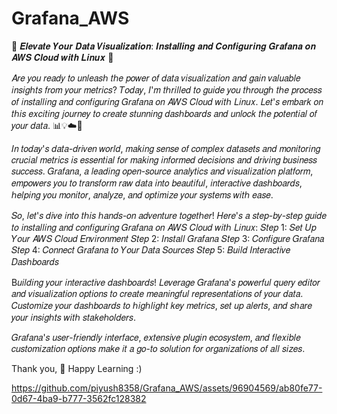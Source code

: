 # Grafana_AWS
🚀 𝑬𝒍𝒆𝒗𝒂𝒕𝒆 𝒀𝒐𝒖𝒓 𝑫𝒂𝒕𝒂 𝑽𝒊𝒔𝒖𝒂𝒍𝒊𝒛𝒂𝒕𝒊𝒐𝒏: 𝑰𝒏𝒔𝒕𝒂𝒍𝒍𝒊𝒏𝒈 𝒂𝒏𝒅 𝑪𝒐𝒏𝒇𝒊𝒈𝒖𝒓𝒊𝒏𝒈 𝑮𝒓𝒂𝒇𝒂𝒏𝒂 𝒐𝒏 𝑨𝑾𝑺 𝑪𝒍𝒐𝒖𝒅 𝒘𝒊𝒕𝒉 𝑳𝒊𝒏𝒖𝒙 🚀

𝐴𝑟𝑒 𝑦𝑜𝑢 𝑟𝑒𝑎𝑑𝑦 𝑡𝑜 𝑢𝑛𝑙𝑒𝑎𝑠ℎ 𝑡ℎ𝑒 𝑝𝑜𝑤𝑒𝑟 𝑜𝑓 𝑑𝑎𝑡𝑎 𝑣𝑖𝑠𝑢𝑎𝑙𝑖𝑧𝑎𝑡𝑖𝑜𝑛 𝑎𝑛𝑑 𝑔𝑎𝑖𝑛 𝑣𝑎𝑙𝑢𝑎𝑏𝑙𝑒 𝑖𝑛𝑠𝑖𝑔ℎ𝑡𝑠 𝑓𝑟𝑜𝑚 𝑦𝑜𝑢𝑟 𝑚𝑒𝑡𝑟𝑖𝑐𝑠? 𝑇𝑜𝑑𝑎𝑦, 𝐼'𝑚 𝑡ℎ𝑟𝑖𝑙𝑙𝑒𝑑 𝑡𝑜 𝑔𝑢𝑖𝑑𝑒 𝑦𝑜𝑢 𝑡ℎ𝑟𝑜𝑢𝑔ℎ 𝑡ℎ𝑒 𝑝𝑟𝑜𝑐𝑒𝑠𝑠 𝑜𝑓 𝑖𝑛𝑠𝑡𝑎𝑙𝑙𝑖𝑛𝑔 𝑎𝑛𝑑 𝑐𝑜𝑛𝑓𝑖𝑔𝑢𝑟𝑖𝑛𝑔 𝐺𝑟𝑎𝑓𝑎𝑛𝑎 𝑜𝑛 𝐴𝑊𝑆 𝐶𝑙𝑜𝑢𝑑 𝑤𝑖𝑡ℎ 𝐿𝑖𝑛𝑢𝑥. 𝐿𝑒𝑡'𝑠 𝑒𝑚𝑏𝑎𝑟𝑘 𝑜𝑛 𝑡ℎ𝑖𝑠 𝑒𝑥𝑐𝑖𝑡𝑖𝑛𝑔 𝑗𝑜𝑢𝑟𝑛𝑒𝑦 𝑡𝑜 𝑐𝑟𝑒𝑎𝑡𝑒 𝑠𝑡𝑢𝑛𝑛𝑖𝑛𝑔 𝑑𝑎𝑠ℎ𝑏𝑜𝑎𝑟𝑑𝑠 𝑎𝑛𝑑 𝑢𝑛𝑙𝑜𝑐𝑘 𝑡ℎ𝑒 𝑝𝑜𝑡𝑒𝑛𝑡𝑖𝑎𝑙 𝑜𝑓 𝑦𝑜𝑢𝑟 𝑑𝑎𝑡𝑎. 📊💡☁️🐧

𝐼𝑛 𝑡𝑜𝑑𝑎𝑦'𝑠 𝑑𝑎𝑡𝑎-𝑑𝑟𝑖𝑣𝑒𝑛 𝑤𝑜𝑟𝑙𝑑, 𝑚𝑎𝑘𝑖𝑛𝑔 𝑠𝑒𝑛𝑠𝑒 𝑜𝑓 𝑐𝑜𝑚𝑝𝑙𝑒𝑥 𝑑𝑎𝑡𝑎𝑠𝑒𝑡𝑠 𝑎𝑛𝑑 𝑚𝑜𝑛𝑖𝑡𝑜𝑟𝑖𝑛𝑔 𝑐𝑟𝑢𝑐𝑖𝑎𝑙 𝑚𝑒𝑡𝑟𝑖𝑐𝑠 𝑖𝑠 𝑒𝑠𝑠𝑒𝑛𝑡𝑖𝑎𝑙 𝑓𝑜𝑟 𝑚𝑎𝑘𝑖𝑛𝑔 𝑖𝑛𝑓𝑜𝑟𝑚𝑒𝑑 𝑑𝑒𝑐𝑖𝑠𝑖𝑜𝑛𝑠 𝑎𝑛𝑑 𝑑𝑟𝑖𝑣𝑖𝑛𝑔 𝑏𝑢𝑠𝑖𝑛𝑒𝑠𝑠 𝑠𝑢𝑐𝑐𝑒𝑠𝑠. 𝐺𝑟𝑎𝑓𝑎𝑛𝑎, 𝑎 𝑙𝑒𝑎𝑑𝑖𝑛𝑔 𝑜𝑝𝑒𝑛-𝑠𝑜𝑢𝑟𝑐𝑒 𝑎𝑛𝑎𝑙𝑦𝑡𝑖𝑐𝑠 𝑎𝑛𝑑 𝑣𝑖𝑠𝑢𝑎𝑙𝑖𝑧𝑎𝑡𝑖𝑜𝑛 𝑝𝑙𝑎𝑡𝑓𝑜𝑟𝑚, 𝑒𝑚𝑝𝑜𝑤𝑒𝑟𝑠 𝑦𝑜𝑢 𝑡𝑜 𝑡𝑟𝑎𝑛𝑠𝑓𝑜𝑟𝑚 𝑟𝑎𝑤 𝑑𝑎𝑡𝑎 𝑖𝑛𝑡𝑜 𝑏𝑒𝑎𝑢𝑡𝑖𝑓𝑢𝑙, 𝑖𝑛𝑡𝑒𝑟𝑎𝑐𝑡𝑖𝑣𝑒 𝑑𝑎𝑠ℎ𝑏𝑜𝑎𝑟𝑑𝑠, ℎ𝑒𝑙𝑝𝑖𝑛𝑔 𝑦𝑜𝑢 𝑚𝑜𝑛𝑖𝑡𝑜𝑟, 𝑎𝑛𝑎𝑙𝑦𝑧𝑒, 𝑎𝑛𝑑 𝑜𝑝𝑡𝑖𝑚𝑖𝑧𝑒 𝑦𝑜𝑢𝑟 𝑠𝑦𝑠𝑡𝑒𝑚𝑠 𝑤𝑖𝑡ℎ 𝑒𝑎𝑠𝑒.

𝑆𝑜, 𝑙𝑒𝑡'𝑠 𝑑𝑖𝑣𝑒 𝑖𝑛𝑡𝑜 𝑡ℎ𝑖𝑠 ℎ𝑎𝑛𝑑𝑠-𝑜𝑛 𝑎𝑑𝑣𝑒𝑛𝑡𝑢𝑟𝑒 𝑡𝑜𝑔𝑒𝑡ℎ𝑒𝑟! 𝐻𝑒𝑟𝑒'𝑠 𝑎 𝑠𝑡𝑒𝑝-𝑏𝑦-𝑠𝑡𝑒𝑝 𝑔𝑢𝑖𝑑𝑒 𝑡𝑜 𝑖𝑛𝑠𝑡𝑎𝑙𝑙𝑖𝑛𝑔 𝑎𝑛𝑑 𝑐𝑜𝑛𝑓𝑖𝑔𝑢𝑟𝑖𝑛𝑔 𝐺𝑟𝑎𝑓𝑎𝑛𝑎 𝑜𝑛 𝐴𝑊𝑆 𝐶𝑙𝑜𝑢𝑑 𝑤𝑖𝑡ℎ 𝐿𝑖𝑛𝑢𝑥:
𝑆𝑡𝑒𝑝 1: 𝑆𝑒𝑡 𝑈𝑝 𝑌𝑜𝑢𝑟 𝐴𝑊𝑆 𝐶𝑙𝑜𝑢𝑑 𝐸𝑛𝑣𝑖𝑟𝑜𝑛𝑚𝑒𝑛𝑡
𝑆𝑡𝑒𝑝 2: 𝐼𝑛𝑠𝑡𝑎𝑙𝑙 𝐺𝑟𝑎𝑓𝑎𝑛𝑎
𝑆𝑡𝑒𝑝 3: 𝐶𝑜𝑛𝑓𝑖𝑔𝑢𝑟𝑒 𝐺𝑟𝑎𝑓𝑎𝑛𝑎
𝑆𝑡𝑒𝑝 4: 𝐶𝑜𝑛𝑛𝑒𝑐𝑡 𝐺𝑟𝑎𝑓𝑎𝑛𝑎 𝑡𝑜 𝑌𝑜𝑢𝑟 𝐷𝑎𝑡𝑎 𝑆𝑜𝑢𝑟𝑐𝑒𝑠
𝑆𝑡𝑒𝑝 5: 𝐵𝑢𝑖𝑙𝑑 𝐼𝑛𝑡𝑒𝑟𝑎𝑐𝑡𝑖𝑣𝑒 𝐷𝑎𝑠ℎ𝑏𝑜𝑎𝑟𝑑𝑠

B𝑢𝑖𝑙𝑑𝑖𝑛𝑔 𝑦𝑜𝑢𝑟 𝑖𝑛𝑡𝑒𝑟𝑎𝑐𝑡𝑖𝑣𝑒 𝑑𝑎𝑠ℎ𝑏𝑜𝑎𝑟𝑑𝑠! 𝐿𝑒𝑣𝑒𝑟𝑎𝑔𝑒 𝐺𝑟𝑎𝑓𝑎𝑛𝑎'𝑠 𝑝𝑜𝑤𝑒𝑟𝑓𝑢𝑙 𝑞𝑢𝑒𝑟𝑦 𝑒𝑑𝑖𝑡𝑜𝑟 𝑎𝑛𝑑 𝑣𝑖𝑠𝑢𝑎𝑙𝑖𝑧𝑎𝑡𝑖𝑜𝑛 𝑜𝑝𝑡𝑖𝑜𝑛𝑠 𝑡𝑜 𝑐𝑟𝑒𝑎𝑡𝑒 𝑚𝑒𝑎𝑛𝑖𝑛𝑔𝑓𝑢𝑙 𝑟𝑒𝑝𝑟𝑒𝑠𝑒𝑛𝑡𝑎𝑡𝑖𝑜𝑛𝑠 𝑜𝑓 𝑦𝑜𝑢𝑟 𝑑𝑎𝑡𝑎. 𝐶𝑢𝑠𝑡𝑜𝑚𝑖𝑧𝑒 𝑦𝑜𝑢𝑟 𝑑𝑎𝑠ℎ𝑏𝑜𝑎𝑟𝑑𝑠 𝑡𝑜 ℎ𝑖𝑔ℎ𝑙𝑖𝑔ℎ𝑡 𝑘𝑒𝑦 𝑚𝑒𝑡𝑟𝑖𝑐𝑠, 𝑠𝑒𝑡 𝑢𝑝 𝑎𝑙𝑒𝑟𝑡𝑠, 𝑎𝑛𝑑 𝑠ℎ𝑎𝑟𝑒 𝑦𝑜𝑢𝑟 𝑖𝑛𝑠𝑖𝑔ℎ𝑡𝑠 𝑤𝑖𝑡ℎ 𝑠𝑡𝑎𝑘𝑒ℎ𝑜𝑙𝑑𝑒𝑟𝑠.

𝐺𝑟𝑎𝑓𝑎𝑛𝑎'𝑠 𝑢𝑠𝑒𝑟-𝑓𝑟𝑖𝑒𝑛𝑑𝑙𝑦 𝑖𝑛𝑡𝑒𝑟𝑓𝑎𝑐𝑒, 𝑒𝑥𝑡𝑒𝑛𝑠𝑖𝑣𝑒 𝑝𝑙𝑢𝑔𝑖𝑛 𝑒𝑐𝑜𝑠𝑦𝑠𝑡𝑒𝑚, 𝑎𝑛𝑑 𝑓𝑙𝑒𝑥𝑖𝑏𝑙𝑒 𝑐𝑢𝑠𝑡𝑜𝑚𝑖𝑧𝑎𝑡𝑖𝑜𝑛 𝑜𝑝𝑡𝑖𝑜𝑛𝑠 𝑚𝑎𝑘𝑒 𝑖𝑡 𝑎 𝑔𝑜-𝑡𝑜 𝑠𝑜𝑙𝑢𝑡𝑖𝑜𝑛 𝑓𝑜𝑟 𝑜𝑟𝑔𝑎𝑛𝑖𝑧𝑎𝑡𝑖𝑜𝑛𝑠 𝑜𝑓 𝑎𝑙𝑙 𝑠𝑖𝑧𝑒𝑠.

Thank you, 🤗
Happy Learning :)

https://github.com/piyush8358/Grafana_AWS/assets/96904569/ab80fe77-0d67-4ba9-b777-3562fc128382
